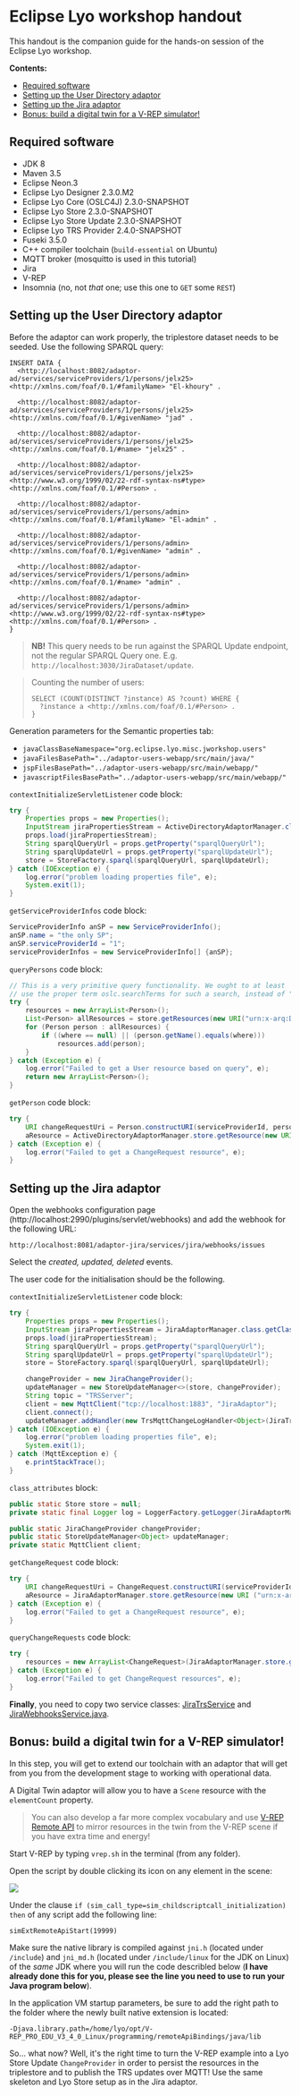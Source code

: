 # Eclipse Lyo workshop handout

This handout is the companion guide for the hands-on session of the Eclipse Lyo workshop.

**Contents:**

<!-- TOC depthFrom:2 -->

- [Required software](#required-software)
- [Setting up the User Directory adaptor](#setting-up-the-user-directory-adaptor)
- [Setting up the Jira adaptor](#setting-up-the-jira-adaptor)
- [Bonus: build a digital twin for a V-REP simulator!](#bonus-build-a-digital-twin-for-a-v-rep-simulator)

<!-- /TOC -->

## Required software

- JDK 8
- Maven 3.5
- Eclipse Neon.3
- Eclipse Lyo Designer 2.3.0.M2
- Eclipse Lyo Core (OSLC4J) 2.3.0-SNAPSHOT
- Eclipse Lyo Store 2.3.0-SNAPSHOT
- Eclipse Lyo Store Update 2.3.0-SNAPSHOT
- Eclipse Lyo TRS Provider 2.4.0-SNAPSHOT
- Fuseki 3.5.0
- C++ compiler toolchain (`build-essential` on Ubuntu)
- MQTT broker (mosquitto is used in this tutorial)
- Jira
- V-REP
- Insomnia (no, not _that_ one; use this one to `GET` some `REST`)

## Setting up the User Directory adaptor

Before the adaptor can work properly, the triplestore dataset needs to be seeded. Use the following SPARQL query:

```sparql
INSERT DATA {
  <http://localhost:8082/adaptor-ad/services/serviceProviders/1/persons/jelx25> <http://xmlns.com/foaf/0.1/#familyName> "El-khoury" .

  <http://localhost:8082/adaptor-ad/services/serviceProviders/1/persons/jelx25> <http://xmlns.com/foaf/0.1/#givenName> "jad" .

  <http://localhost:8082/adaptor-ad/services/serviceProviders/1/persons/jelx25> <http://xmlns.com/foaf/0.1/#name> "jelx25" .

  <http://localhost:8082/adaptor-ad/services/serviceProviders/1/persons/jelx25> <http://www.w3.org/1999/02/22-rdf-syntax-ns#type> <http://xmlns.com/foaf/0.1/#Person> .

  <http://localhost:8082/adaptor-ad/services/serviceProviders/1/persons/admin> <http://xmlns.com/foaf/0.1/#familyName> "El-admin" .

  <http://localhost:8082/adaptor-ad/services/serviceProviders/1/persons/admin> <http://xmlns.com/foaf/0.1/#givenName> "admin" .

  <http://localhost:8082/adaptor-ad/services/serviceProviders/1/persons/admin> <http://xmlns.com/foaf/0.1/#name> "admin" .

  <http://localhost:8082/adaptor-ad/services/serviceProviders/1/persons/admin> <http://www.w3.org/1999/02/22-rdf-syntax-ns#type> <http://xmlns.com/foaf/0.1/#Person> .
}
```

> **NB!** This query needs to be run against the SPARQL Update endpoint, not the regular SPARQL Query one. E.g. `http://localhost:3030/JiraDataset/update`.

> Counting the number of users:
>
> ```sparql
> SELECT (COUNT(DISTINCT ?instance) AS ?count) WHERE {
>   ?instance a <http://xmlns.com/foaf/0.1/#Person> .
> }
> ```

Generation parameters for the Semantic properties tab:

- `javaClassBaseNamespace="org.eclipse.lyo.misc.jworkshop.users"`
- `javaFilesBasePath="../adaptor-users-webapp/src/main/java/" `
- `jspFilesBasePath="../adaptor-users-webapp/src/main/webapp/" `
- `javascriptFilesBasePath="../adaptor-users-webapp/src/main/webapp/"`


`contextInitializeServletListener` code block:

```java
try {
    Properties props = new Properties();
    InputStream jiraPropertiesStream = ActiveDirectoryAdaptorManager.class.getClassLoader().getResourceAsStream("jira.properties");
    props.load(jiraPropertiesStream);
    String sparqlQueryUrl = props.getProperty("sparqlQueryUrl");
    String sparqlUpdateUrl = props.getProperty("sparqlUpdateUrl");
    store = StoreFactory.sparql(sparqlQueryUrl, sparqlUpdateUrl);
} catch (IOException e) {
    log.error("problem loading properties file", e);
    System.exit(1);
}
```

`getServiceProviderInfos` code block:

```java
ServiceProviderInfo anSP = new ServiceProviderInfo();
anSP.name = "the only SP";
anSP.serviceProviderId = "1";
serviceProviderInfos = new ServiceProviderInfo[] {anSP};
```

`queryPersons` code block:

```java
// This is a very primitive query functionality. We ought to at least
// use the proper term oslc.searchTerms for such a search, instead of "where".
try {
    resources = new ArrayList<Person>();
    List<Person> allResources = store.getResources(new URI("urn:x-arq:DefaultGraph"), Person.class, 100, 0);
    for (Person person : allResources) {
        if ((where == null) || (person.getName().equals(where)))
            resources.add(person);
    }
} catch (Exception e) {
    log.error("Failed to get a User resource based on query", e);
    return new ArrayList<Person>();
}
```

`getPerson` code block:

```java
try {
    URI changeRequestUri = Person.constructURI(serviceProviderId, personId);
    aResource = ActiveDirectoryAdaptorManager.store.getResource(new URI ("urn:x-arq:DefaultGraph"), changeRequestUri, Person.class);
} catch (Exception e) {
    log.error("Failed to get a ChangeRequest resource", e);
}
```


## Setting up the Jira adaptor

Open the webhooks configuration page (http://localhost:2990/plugins/servlet/webhooks) and add the webhook for the following URL:

    http://localhost:8081/adaptor-jira/services/jira/webhooks/issues

Select the _created, updated, deleted_ events.

The user code for the initialisation should be the following.

`contextInitializeServletListener` code block:

```java
try {
    Properties props = new Properties();
    InputStream jiraPropertiesStream = JiraAdaptorManager.class.getClassLoader().getResourceAsStream("jira.properties");
    props.load(jiraPropertiesStream);
    String sparqlQueryUrl = props.getProperty("sparqlQueryUrl");
    String sparqlUpdateUrl = props.getProperty("sparqlUpdateUrl");
    store = StoreFactory.sparql(sparqlQueryUrl, sparqlUpdateUrl);

    changeProvider = new JiraChangeProvider();
    updateManager = new StoreUpdateManager<>(store, changeProvider);
    String topic = "TRSServer";
    client = new MqttClient("tcp://localhost:1883", "JiraAdaptor");
    client.connect();
    updateManager.addHandler(new TrsMqttChangeLogHandler<Object>(JiraTrsService.changeHistories, client, topic));
} catch (IOException e) {
    log.error("problem loading properties file", e);
    System.exit(1);
} catch (MqttException e) {
    e.printStackTrace();
}
```

`class_attributes` block:

```java
public static Store store = null;
private static final Logger log = LoggerFactory.getLogger(JiraAdaptorManager.class);

public static JiraChangeProvider changeProvider;
public static StoreUpdateManager<Object> updateManager;
private static MqttClient client;
```

`getChangeRequest` code block:

```java
try {
    URI changeRequestUri = ChangeRequest.constructURI(serviceProviderId, changeRequestId);
    aResource = JiraAdaptorManager.store.getResource(new URI ("urn:x-arq:DefaultGraph"), changeRequestUri, ChangeRequest.class);
} catch (Exception e) {
    log.error("Failed to get a ChangeRequest resource", e);
}
```

`queryChangeRequests` code block:

```java
try {
    resources = new ArrayList<ChangeRequest>(JiraAdaptorManager.store.getResources(new URI ("urn:x-arq:DefaultGraph"), ChangeRequest.class));
} catch (Exception e) {
    log.error("Failed to get ChangeRequest resources", e);
}
```

**Finally**, you need to copy two service classes: [JiraTrsService](src/JiraTrsService.java) and [JiraWebhooksService.java](src/JiraWebhooksService.java).

## Bonus: build a digital twin for a V-REP simulator!

In this step, you will get to extend our toolchain with an adaptor that will get from you from the development stage to working with operational data.

A Digital Twin adaptor will allow you to have a `Scene` resource with the `elementCount` property.

> You can also develop a far more complex vocabulary and use [V-REP Remote API](http://www.coppeliarobotics.com/helpFiles/en/remoteApiOverview.htm) to mirror resources in the twin from the V-REP scene if you have extra time and energy!

Start V-REP by typing `vrep.sh` in the terminal (from any folder).

Open the script by double clicking its icon on any element in the scene:

![](img/script.png)

Under the clause `if (sim_call_type=sim_childscriptcall_initialization) then` of any script add the following line:

    simExtRemoteApiStart(19999)

Make sure the native library is compiled against `jni.h` (located under `/include`) and `jni_md.h` (located under `/include/linux` for the JDK on Linux) of the _same_ JDK where you will run the code describled below (**I have already done this for you, please see the line you need to use to run your Java program below**).

In the application VM startup parameters, be sure to add the right path to the folder where the newly built native extension is located:

    -Djava.library.path=/home/lyo/opt/V-REP_PRO_EDU_V3_4_0_Linux/programming/remoteApiBindings/java/lib

So... what now? Well, it's the right time to turn the V-REP example into a Lyo Store Update `ChangeProvider` in order to persist the resources in the triplestore and to publish the TRS updates over MQTT! Use the same skeleton and Lyo Store setup as in the Jira adaptor.
